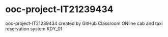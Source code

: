 # ooc-project-IT21239434
ooc-project-IT21239434 created by GitHub Classroom
ONline cab and taxi reservation system
KDY_01
